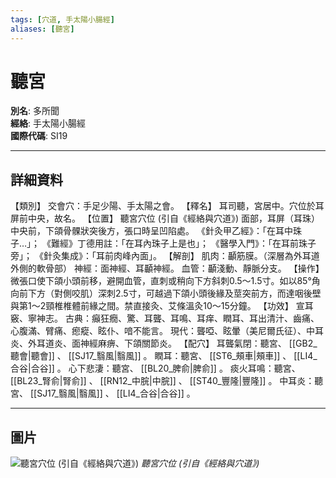 ```yaml
---
tags: [穴道, 手太陽小腸經]
aliases: [聽宮]
---
```


# 聽宮

**別名**: 多所聞  
**經絡**: 手太陽小腸經  
**國際代碼**: SI19  

---

## 詳細資料
【類別】
交會穴：手足少陽、手太陽之會。
【釋名】
耳司聽，宮居中。穴位於耳屏前中央，故名。
【位置】
聽宮穴位 (引自《經絡與穴道》)
面部，耳屏（耳珠）中央前，下頜骨髁狀突後方，張口時呈凹陷處。
《針灸甲乙經》：「在耳中珠子…」；
《難經》丁德用註：「在耳內珠子上是也」；
《醫學入門》：「在耳前珠子旁」；
《針灸集成》：「耳前肉峰內面」。
【解剖】
肌肉：顳筋膜。（深層為外耳道外側的軟骨部）
神經：面神經、耳顳神經。
血管：顳淺動、靜脈分支。
【操作】
微張口使下頜小頭前移，避開血管，直刺或稍向下方斜刺0.5～1.5寸。如以85°角向前下方（對側咬肌）深刺2.5寸，可越過下頜小頭後緣及莖突前方，而達咽後壁與第1～2頸椎椎體前緣之間。禁直接灸、艾條溫灸10～15分鐘。
【功效】
宣耳竅、寧神志。
古典：癲狂癇、驚、耳聾、耳鳴、耳痒、瞤耳、耳出清汁、齒痛、心腹滿、臂痛、瘛瘲、眩仆、喑不能言。
現代：聾啞、眩暈（美尼爾氏征）、中耳炎、外耳道炎、面神經麻痹、下頜關節炎。
【配穴】
耳聾氣閉：聽宮、 [[GB2_聽會|聽會]] 、 [[SJ17_翳風|翳風]] 。
瞤耳：聽宮、 [[ST6_頰車|頰車]] 、 [[LI4_合谷|合谷]] 。
心下悲淒：聽宮、 [[BL20_脾俞|脾俞]] 。
痰火耳鳴：聽宮、 [[BL23_腎俞|腎俞]] 、 [[RN12_中脘|中脘]] 、 [[ST40_豐隆|豐隆]] 。
中耳炎：聽宮、 [[SJ17_翳風|翳風]] 、 [[LI4_合谷|合谷]] 。

---

## 圖片
![聽宮穴位 (引自《經絡與穴道》)](https://yibian.hopto.org/pic/acu/norm/06/tinggong(j&a).jpg)
_聽宮穴位 (引自《經絡與穴道》)_

